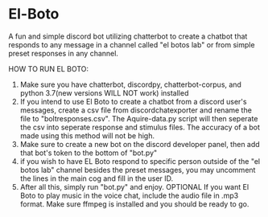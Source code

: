 # El-Boto
A fun and simple discord bot utilizing chatterbot to create a chatbot that responds to any message in a channel called "el botos lab" or from simple preset responses in any channel.


HOW TO RUN EL BOTO:
1. Make sure you have chatterbot, discordpy, chatterbot-corpus, and python 3.7(new versions WILL NOT work) installed
3. If you intend to use El Boto to create a chatbot from a discord user's messages, create a csv file from discordchatexporter and rename the file to "boltresponses.csv". The Aquire-data.py script will then seperate the csv into seperate response and stimulus files. The accuracy of a bot made using this method will not be high.
4. Make sure to create a new bot on the discord developer panel, then add that bot's token to the bottom of "bot.py"
5. if you wish to have EL Boto respond to specific person outside of the "el botos lab" channel besides the preset messages, you may uncomment the lines in the main cog and fill in the user ID.
6. After all this, simply run "bot.py" and enjoy.
OPTIONAL
If you want El Boto to play music in the voice chat, include the audio file in .mp3 format. Make sure ffmpeg is installed and you should be ready to go.
